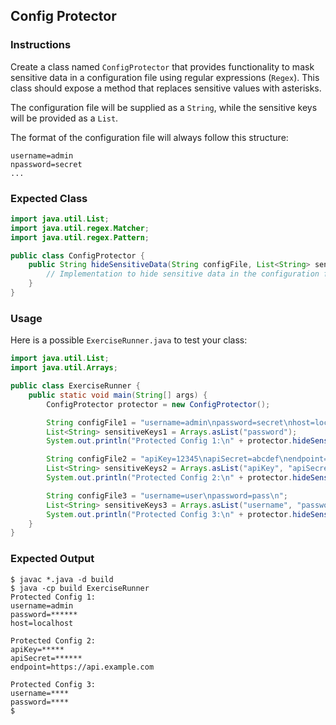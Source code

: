 ## Config Protector

### Instructions

Create a class named `ConfigProtector` that provides functionality to mask sensitive data in a configuration file using regular expressions (`Regex`). This class should expose a method that replaces sensitive values with asterisks.

The configuration file will be supplied as a `String`, while the sensitive keys will be provided as a `List`.

The format of the configuration file will always follow this structure:

```
username=admin
npassword=secret
...
```

### Expected Class

```java
import java.util.List;
import java.util.regex.Matcher;
import java.util.regex.Pattern;

public class ConfigProtector {
    public String hideSensitiveData(String configFile, List<String> sensitiveKeys) {
        // Implementation to hide sensitive data in the configuration file using regex
    }
}
```

### Usage

Here is a possible `ExerciseRunner.java` to test your class:

```java
import java.util.List;
import java.util.Arrays;

public class ExerciseRunner {
    public static void main(String[] args) {
        ConfigProtector protector = new ConfigProtector();

        String configFile1 = "username=admin\npassword=secret\nhost=localhost\n";
        List<String> sensitiveKeys1 = Arrays.asList("password");
        System.out.println("Protected Config 1:\n" + protector.hideSensitiveData(configFile1, sensitiveKeys1));

        String configFile2 = "apiKey=12345\napiSecret=abcdef\nendpoint=https://api.example.com\n";
        List<String> sensitiveKeys2 = Arrays.asList("apiKey", "apiSecret");
        System.out.println("Protected Config 2:\n" + protector.hideSensitiveData(configFile2, sensitiveKeys2));

        String configFile3 = "username=user\npassword=pass\n";
        List<String> sensitiveKeys3 = Arrays.asList("username", "password");
        System.out.println("Protected Config 3:\n" + protector.hideSensitiveData(configFile3, sensitiveKeys3));
    }
}
```

### Expected Output

```shell
$ javac *.java -d build
$ java -cp build ExerciseRunner
Protected Config 1:
username=admin
password=******
host=localhost

Protected Config 2:
apiKey=*****
apiSecret=******
endpoint=https://api.example.com

Protected Config 3:
username=****
password=****
$
```
